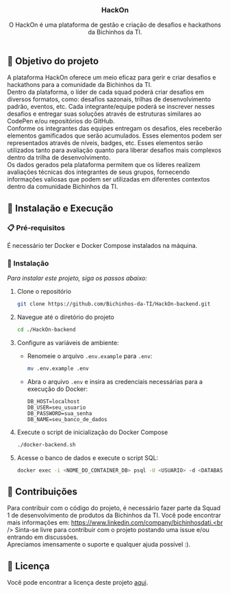 <br />
<div align="center">
  <h3 align="center">HackOn</h3>

  <p align="center">
    O HackOn é uma plataforma de gestão e criação de desafios e hackathons da Bichinhos da TI.
    <br />
    <br />
  </p>
</div>

<!-- ABOUT THE PROJECT -->
## 📌 Objetivo do projeto
A plataforma HackOn oferece um meio eficaz para gerir e criar desafios e hackathons para a comunidade da Bichinhos da TI.<br />
Dentro da plataforma, o líder de cada squad poderá criar desafios em diversos formatos, como: desafios sazonais, trilhas de desenvolvimento padrão, eventos, etc. Cada integrante/equipe poderá se inscrever nesses desafios e entregar suas soluções através de estruturas similares ao CodePen e/ou repositórios do GitHub.<br />
Conforme os integrantes das equipes entregam os desafios, eles receberão elementos gamificados que serão acumulados. Esses elementos podem ser representados através de níveis, badges, etc. Esses elementos serão utilizados tanto para avaliação quanto para liberar desafios mais complexos dentro da trilha de desenvolvimento.<br />
Os dados gerados pela plataforma permitem que os líderes realizem avaliações técnicas dos integrantes de seus grupos, fornecendo informações valiosas que podem ser utilizadas em diferentes contextos dentro da comunidade Bichinhos da TI.

<!-- GETTING STARTED -->
## 🚀 Instalação e Execução

### 📋 Pré-requisitos

É necessário ter Docker e Docker Compose instalados na máquina.

### 🔧 Instalação

_Para instalar este projeto, siga os passos abaixo:_

1. Clone o repositório
   ```sh
   git clone https://github.com/Bichinhos-da-TI/HackOn-backend.git
   ```
2. Navegue até o diretório do projeto
    ```sh
   cd ./HackOn-backend
    ```
3. Configure as variáveis de ambiente:

   - Renomeie o arquivo `.env.example` para `.env`:

      ```sh
      mv .env.example .env
      ```

   - Abra o arquivo `.env` e insira as credenciais necessárias para a execução do Docker:

      ```env
      DB_HOST=localhost
      DB_USER=seu_usuario
      DB_PASSWORD=sua_senha
      DB_NAME=seu_banco_de_dados
      ```
4. Execute o script de inicialização do Docker Compose
   ```sh
   ./docker-backend.sh
   ```
   
5. Acesse o banco de dados e execute o script SQL:

    ```sh
    docker exec -i <NOME_DO_CONTAINER_DB> psql -U <USUARIO> -d <DATABASE> -f /caminho/para/seu/script.sql
    ```

## 🤝 Contribuições
Para contribuir com o código do projeto, é necessário fazer parte da Squad 1 de desenvolvimento de produtos da Bichinhos da TI. Você pode encontrar mais informações em: https://www.linkedin.com/company/bichinhosdati.<br />
Sinta-se livre para contribuir com o projeto postando uma issue e/ou entrando em discussões.<br />
Apreciamos imensamente o suporte e qualquer ajuda possível :).

## 📝 Licença

Você pode encontrar a licença deste projeto <a href="LICENSE">aqui</a>.
